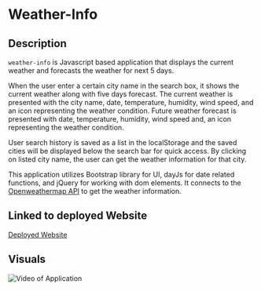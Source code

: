 # Weather-Info

## Description

`weather-info` is Javascript based application that displays the current weather and forecasts the weather for next 5 days.

When the user enter a certain city name in the search box, it shows the current weather along with five days forecast. The current weather is presented with the city name, date, temperature, humidity, wind speed, and an icon representing the weather condition.
Future weather forecast is presented with date, temperature, humidity, wind speed and, an icon representing the weather condition.

User search history is saved as a list in the localStorage and the saved cities will be displayed below the search bar for quick access. By clicking on listed city name, the user can get the weather information for that city.

This application utilizes Bootstrap library for UI, dayJs for date related functions, and jQuery for working with dom elements. It connects to the [Openweathermap API](https://openweathermap.org/current#name) to get the weather information.

## Linked to deployed Website

[Deployed Website](https://devasmi.github.io/Weather-Info/)

## Visuals

![Video of Application](/assets/weather%20forecast.gif)
